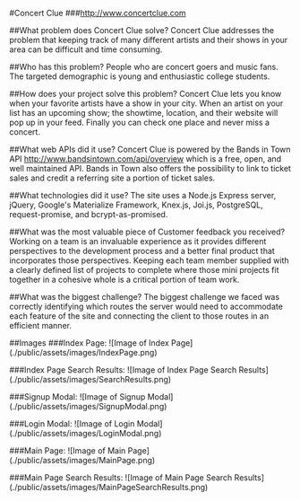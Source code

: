 #Concert Clue
###http://www.concertclue.com

##What problem does Concert Clue solve?
Concert Clue addresses the problem that keeping track of many different artists and their shows in your area can be difficult and time consuming.

##Who has this problem?
People who are concert goers and music fans. The targeted demographic is young and enthusiastic college students.

##How does your project solve this problem?
Concert Clue lets you know when your favorite artists have a show in your city. When an artist on your list has an upcoming show; the showtime, location, and their website will pop up in your feed.  Finally you can check one place and never miss a concert.

##What web APIs did it use?
Concert Clue is powered by the Bands in Town API http://www.bandsintown.com/api/overview which is a free, open, and well maintained API. Bands in Town also offers the possibility to link to ticket sales and credit a referring site a portion of ticket sales.

##What technologies did it use?
The site uses a Node.js Express server, jQuery, Google's Materialize Framework, Knex.js, Joi.js, PostgreSQL, request-promise, and bcrypt-as-promised.

##What was the most valuable piece of Customer feedback you received?
Working on a team is an invaluable experience as it provides different perspectives to the development process and a better final product that incorporates those perspectives. Keeping each team member supplied with a clearly defined list of projects to complete where those mini projects fit together in a cohesive whole is a critical portion of team work.

##What was the biggest challenge?
The biggest challenge we faced was correctly identifying which routes the server would need to accommodate each feature of the site and connecting the client to those routes in an efficient manner.

##Images
###Index Page:
![Image of Index Page]
(./public/assets/images/IndexPage.png)

###Index Page Search Results:
![Image of Index Page Search Results]
(./public/assets/images/SearchResults.png)

###Signup Modal:
![Image of Signup Modal]
(./public/assets/images/SignupModal.png)

###Login Modal:
![Image of Login Modal]
(./public/assets/images/LoginModal.png)

###Main Page:
![Image of Main Page]
(./public/assets/images/MainPage.png)

###Main Page Search Results:
![Image of Main Page Search Results]
(./public/assets/images/MainPageSearchResults.png)
